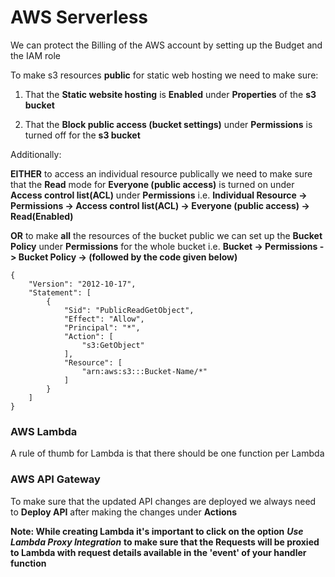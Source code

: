 # AWS Serverless

We can protect the Billing of the AWS account by setting up the Budget and the IAM role

To make s3 resources **public** for static web hosting we need to make sure:

1. That the **Static website hosting** is **Enabled** under **Properties** of the **s3 bucket**

2. That the **Block public access (bucket settings)** under **Permissions** is turned off for the **s3 bucket**

Additionally:

**EITHER** to access an individual resource publically we need to make sure that the **Read** mode for **Everyone (public access)** is turned on under **Access control list(ACL)** under **Permissions** i.e. **Individual Resource -> Permissions -> Access control list(ACL) -> Everyone (public access) -> Read(Enabled)**

**OR** to make **all** the resources of the bucket public we can set up the **Bucket Policy** under **Permissions** for the whole bucket i.e. **Bucket -> Permissions -> Bucket Policy -> (followed by the code given below)**

```
{
    "Version": "2012-10-17",
    "Statement": [
        {
            "Sid": "PublicReadGetObject",
            "Effect": "Allow",
            "Principal": "*",
            "Action": [
                "s3:GetObject"
            ],
            "Resource": [
                "arn:aws:s3:::Bucket-Name/*"
            ]
        }
    ]
}
```

### AWS Lambda

A rule of thumb for Lambda is that there should be one function per Lambda

### AWS API Gateway

To make sure that the updated API changes are deployed we always need to **Deploy API** after making the changes under **Actions**

**Note: While creating Lambda it's important to click on the option** **_Use Lambda Proxy Integration_** **to make sure that the Requests will be proxied to Lambda with request details available in the 'event' of your handler function**
